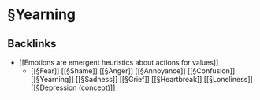 # §Yearning
## Backlinks
* [[Emotions are emergent heuristics about actions for values]]
	* [[§Fear]]
[[§Shame]]
[[§Anger]]
[[§Annoyance]]
[[§Confusion]]
[[§Yearning]]
[[§Sadness]]
[[§Grief]]
[[§Heartbreak]]
[[§Loneliness]]
[[§Depression (concept)]]

<!-- #p2 -->

<!-- {BearID:B369CE99-8172-4EDB-8083-46B1A22F0278-13250-0000266EFD807F26} -->
